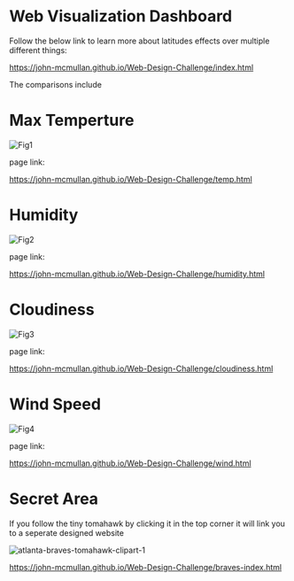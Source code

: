 # Web Visualization Dashboard 

Follow the below link to learn more about latitudes effects over multiple different things:

https://john-mcmullan.github.io/Web-Design-Challenge/index.html

The comparisons include

# Max Temperture

![Fig1](https://user-images.githubusercontent.com/100164773/187578932-4cc33172-4055-46cc-a87d-4c694c4a5504.png)

page link:

https://john-mcmullan.github.io/Web-Design-Challenge/temp.html


# Humidity
![Fig2](https://user-images.githubusercontent.com/100164773/187580374-da73861b-d7e7-44bc-9e52-b6cd779f9c99.png)

page link:

https://john-mcmullan.github.io/Web-Design-Challenge/humidity.html

# Cloudiness
![Fig3](https://user-images.githubusercontent.com/100164773/187580495-901b73a6-2f91-4259-ad44-f0868061c2e9.png)

page link:

https://john-mcmullan.github.io/Web-Design-Challenge/cloudiness.html

# Wind Speed
![Fig4](https://user-images.githubusercontent.com/100164773/187580555-1ad00c18-5dbd-42af-b642-82a767e4709a.png)

page link:

https://john-mcmullan.github.io/Web-Design-Challenge/wind.html

# Secret Area

If you follow the tiny tomahawk by clicking it in the top corner it will link you to a seperate designed website

![atlanta-braves-tomahawk-clipart-1](https://user-images.githubusercontent.com/100164773/187580732-ff2548c5-3714-44e5-b0a6-7d11514ac65a.gif)

https://john-mcmullan.github.io/Web-Design-Challenge/braves-index.html
